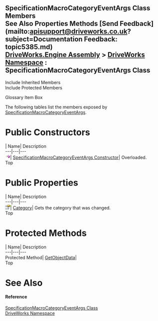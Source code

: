 SpecificationMacroCategoryEventArgs Class Members   
See Also Properties Methods [Send Feedback](mailto:apisupport@driveworks.co.uk?subject=Documentation Feedback: topic5385.md)  
[DriveWorks.Engine Assembly](topic2156.md) > [DriveWorks Namespace](topic2159.md) : SpecificationMacroCategoryEventArgs Class  
---  
  
Include Inherited Members    
Include Protected Members  


Glossary Item Box

The following tables list the members exposed by [SpecificationMacroCategoryEventArgs](topic5385.md).

# Public Constructors

| Name| Description  
---|---|---  
![Public Constructor](dotnetimages/publicConstructor.gif)| [SpecificationMacroCategoryEventArgs Constructor](topic5391.md)| Overloaded.   
Top

# Public Properties

| Name| Description  
---|---|---  
![Public Property](dotnetimages/publicProperty.gif)| [Category](topic5395.md)| Gets the category that was changed.   
Top

# Protected Methods

| Name| Description  
---|---|---  
Protected Method| [GetObjectData](topic5394.md)|   
Top

# See Also

#### Reference

[SpecificationMacroCategoryEventArgs Class](topic5385.md)   
[DriveWorks Namespace](topic2159.md)



